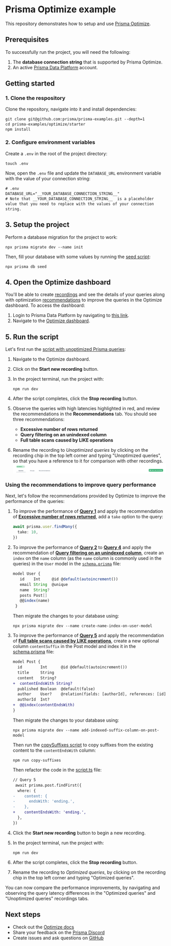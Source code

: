 # Prisma Optimize example

This repository demonstrates how to setup and use [Prisma Optimize](https://pris.ly/optimize).

## Prerequisites

To successfully run the project, you will need the following:

1. The **database connection string** that is supported by Prisma Optimize.
2. An active [Prisma Data Platform](https://pris.ly/pdp) account.

## Getting started

### 1. Clone the respository

Clone the repository, navigate into it and install dependencies:

```terminal
git clone git@github.com:prisma/prisma-examples.git --depth=1
cd prisma-examples/optimize/starter
npm install
```

### 2. Configure environment variables

Create a `.env` in the root of the project directory:

```terminal
touch .env
```

Now, open the `.env` file and update the `DATABASE_URL` environment variable with the value of your connection string:

```env
# .env
DATABASE_URL="__YOUR_DATABASE_CONNECTION_STRING__"
# Note that __YOUR_DATABASE_CONNECTION_STRING__  is a placeholder value that you need to replace with the values of your connection string.
```

## 3. Setup the project

Perform a database migration for the project to work:

```terminal
npx prisma migrate dev --name init
```

Then, fill your database with some values by running the [seed script](./prisma/seed.ts):

```terminal
npx prisma db seed
```

## 4. Open the Optimize dashboard

You'll be able to create [recordings](https://pris.ly/optimize-recordings) and see the details of your queries along with optimization [recommendations](https://pris.ly/optimize-recommendations) to improve the queries in the Optimize dashboard. To access the dashboard:

1. Login to Prisma Data Platform by navigating to [this link](https://pris.ly/pdp).
2. Navigate to the [Optimize dashboard](https://optimize.prisma.io/).

## 5. Run the script

Let's first run the [script with unoptimized Prisma queries](./script.ts):

1. Navigate to the Optimize dashboard.
2. Click on the **Start new recording** button.
3. In the project terminal, run the project with:

   ```terminal
   npm run dev
   ```

4. After the script completes, click the **Stop recording** button.
5. Observe the queries with high latencies highlighted in red, and review the recommendations in the **Recommendations** tab. You should see three recommendations:
   - **Excessive number of rows returned**
   - **Query filtering on an unindexed column**
   - **Full table scans caused by LIKE operations**
6. Rename the recording to _Unoptimized queries_ by clicking on the recording chip in the top left corner and typing "Unoptimized queries", so that you have a reference to it for comparison with other recordings.
   ![Rename recording](./images/edit-recording-name-chip.png)

### Using the recommendations to improve query performance

Next, let's follow the recommendations provided by Optimize to improve the performance of the queries:

1. To improve the performance of [**Query 1**](./script.ts) and apply the recommendation of [**Excessive number of rows returned**](https://pris.ly/optimize/r/execessive-rows), add a `take` option to the query:

   ```typescript
   await prisma.user.findMany({
     take: 10,
   })
   ```

2. To improve the performance of [**Query 2**](./script.ts) to [**Query 4**](./script.ts) and apply the recommendation of [**Query filtering on an unindexed column**](https://pris.ly/optimize/r/unindexed-column), create an `index` on the `name` column (as the `name` column is commonly used in the queries) in the `User` model in the [`schema.prisma`](./prisma/schema.prisma) file:

   ```typescript
   model User {
      id    Int     @id @default(autoincrement())
      email String  @unique
      name  String?
      posts Post[]
      @@index(name)
    }
   ```

   Then migrate the changes to your database using:

   ```terminal
   npx prisma migrate dev --name create-name-index-on-user-model
   ```

3. To improve the performance of [**Query 5**](./script.ts) and apply the recommendation of [**Full table scans caused by LIKE operations**](https://pris.ly/optimize/r/unindexed-column), create a new optional column `contentSuffix` in the Post model and index it in the [schema.prisma](./prisma/schema.prisma) file:

   ```diff
   model Post {
     id        Int      @id @default(autoincrement())
     title     String
     content   String?
   +  contentEndsWith String?
     published Boolean  @default(false)
     author    User?    @relation(fields: [authorId], references: [id])
     authorId  Int?
   +  @@index(contentEndsWith)
   }
   ```

   Then migrate the changes to your database using:

   ```terminal
   npx prisma migrate dev --name add-indexed-suffix-column-on-post-model
   ```

   Then run the [copySuffixes script](./copySuffixes.ts) to copy suffixes from the existing content to the `contentEndsWith` column:

   ```terminal
   npm run copy-suffixes
   ```

   Then refactor the code in the [script.ts](./script.ts) file:

   ```diff
   // Query 5
    await prisma.post.findFirst({
     where: {
   -    content: {
   -      endsWith: 'ending.',
   -    },
   +    contentEndsWith: 'ending.',
     },
   })
   ```

4. Click the **Start new recording** button to begin a new recording.
5. In the project terminal, run the project with:
   ```terminal
   npm run dev
   ```
6. After the script completes, click the **Stop recording** button.
7. Rename the recording to _Optimized queries_, by clicking on the recording chip in the top left corner and typing "Optimized queries".

You can now compare the performance improvements, by navigating and observing the query latency differences in the "Optimized queries" and "Unoptimized queries" recordings tabs.

## Next steps

- Check out the [Optimize docs](https://pris.ly/d/optimize)
- Share your feedback on the [Prisma Discord](https://pris.ly/discord/)
- Create issues and ask questions on [GitHub](https://github.com/prisma/prisma/)

